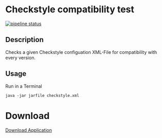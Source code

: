 # Checkstyle compatibility test

[![pipeline status](https://gitlab.com/lucasalber/checkstyletest/badges/master/pipeline.svg)](https://gitlab.com/lucasalber/checkstyletest/commits/master)

## Description
Checks a given Checkstyle configuation XML-File for compatibility with every version.

## Usage

Run in a Terminal
```
java -jar jarfile checkstyle.xml
```

# Download

[Download Application](https://gitlab.com/lucasalber/checkstyletest/-/jobs/artifacts/master/download?job=package "Download JAR")